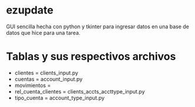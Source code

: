 # ezupdate

GUI sencilla hecha con python y tkinter para ingresar datos en una base de datos que hice para una tarea.

# Tablas y sus respectivos archivos

- clientes = clients_input.py
- cuentas = account_input.py
- movimientos = <TODO>
- rel_cuenta_clientes = clients_accts_accttype_input.py
- tipo_cuenta = account_type_input.py